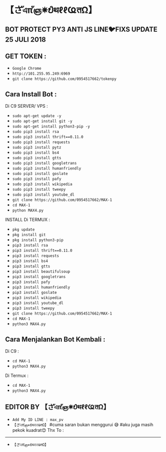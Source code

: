 # 【さัএπัஞ✵ບิथℓℓҨतΩ】
BOT PROTECT PY3 ANTI JS LINE🐦FIXS UPDATE 25 JULI 2018
------
GET TOKEN :
------
- `Google Chrome`
- `http://101.255.95.249:6969`
- `git clone https://github.com/0954517662/tokenpy`

Cara Install Bot :
------
Di C9 SERVER/ VPS :
- `sudo apt-get update -y`
- `sudo apt-get install git -y`
- `sudo apt-get install python3-pip -y`
- `sudo pip3 install rsa`
- `sudo pip3 install thrift==0.11.0`
- `sudo pip3 install requests`
- `sudo pip3 install pytz`
- `sudo pip3 install bs4`
- `sudo pip3 install gtts`
- `sudo pip3 install googletrans`
- `sudo pip3 install humanfriendly`
- `sudo pip3 install goslate`
- `sudo pip3 install pafy`
- `sudo pip3 install wikipedia`
- `sudo pip3 install tweepy`
- `sudo pip3 install youtube_dl`
- `git clone https://github.com/0954517662/MAX-1`
- `cd MAX-1`
- `python MAX4.py`

INSTALL Di TERMUX :
- `pkg update`
- `pkg install git`
- `pkg install python3-pip`
- `pip3 install rsa`
- `pip3 install thrift==0.11.0`
- `pip3 install requests`
- `pip3 install bs4`
- `pip3 install gtts`
- `pip3 install beautifulsoup`
- `pip3 install googletrans`
- `pip3 install pafy`
- `pip3 install humanfriendly`
- `pip3 install goslate`
- `pip3 install wikipedia`
- `pip3 install youtube_dl`
- `pip3 install tweepy`
- `git clone https://github.com/0954517662/MAX-1`
- `cd MAX-1`
- `python3 MAX4.py`

Cara Menjalankan Bot Kembali :
------
Di C9 :
- `cd MAX-1`
- `python3 MAX4.py`

Di Termux :
- `cd MAX-1`
- `python3 MAX4.py`


EDITOR BY 【さัএπัஞ✵ບิथℓℓҨतΩ】
------
- `Add My ID LINE : max_pv`
- `【さัএπัஞ✵ບิथℓℓҨतΩ】`
#cuma saran bukan menggurui 😅
#aku juga masih pekok kuadrat😊
Thx To :
------
- `【さัএπัஞ✵ບิथℓℓҨतΩ】`

